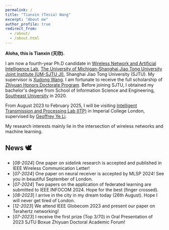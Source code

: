 ```yaml
---
permalink: /
title: "Tianxin (Tesia) Wang"
excerpt: "About me"
author_profile: true
redirect_from: 
  - /about/
  - /about.html
---
```


**Aloha, this is Tianxin (天欣).**

I am now a fourth-year Ph.D candidate in [Wireless Network and Artificial Intelligence Lab](https://wanglab.sjtu.edu.cn/en/Default.aspx), [The University of Michigan-Shanghai Jiao Tong University Joint Institute (UM-SJTU JI)](https://www.ji.sjtu.edu.cn/), Shanghai Jiao Tong University (SJTU). My supervisor is [Xudong Wang](https://scholar.google.com/citations?user=oG2PlTsAAAAJ&hl=en&oi=ao). I am fortunate to receive the full scholarship of [Zhiyuan Honors Doctorate Program](https://en.zhiyuan.sjtu.edu.cn/en/about/overview). Before joining SJTU, I obtained my bachelor's degree from School of Information Science and Engineering, [Southeast University](https://www.seu.edu.cn/english/main.htm) in 2020.

From August 2023 to February 2025, I will be visiting [Intelligent Transmission and Processing Lab (ITP)](https://www.imperial.ac.uk/intelligent-transmission-and-processing-laboratory) in Imperial College London, supervised by [Geoffrey Ye Li](https://scholar.google.com/citations?user=d0FzG8YAAAAJ&hl=en&oi=ao). 

My research interests mainly lie in the intersection of wireless networks and machine learning.

## News 🕊️
* [*08-2024*] One paper on sidelink research is accepted and published in IEEE Wireless Communication Letter!
* [*07-2024*] One paper on neural receiver is accepted by MLSP 2024! See you in beautiful September of London.
* [*07-2024*] Two papers on the application of federated learning are submitted to IEEE INFOCOM 2024. Hope for the best (finger crossed).
* [*08-2023*] I arrive in the city in my dream today (26th August). Hope I will never get tired of London.
* [*12-2023*] We attend IEEE Globecom 2023 and present our paper on Terahertz networking!
* [*07-2023*] I receive the first prize (Top 3/70) in Oral Presentation of 2023 SJTU Boxue Zhiyuan Doctoral Academic Forum!





